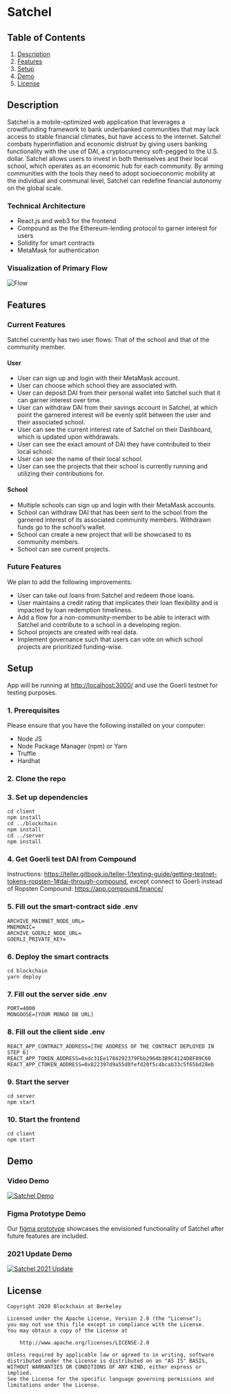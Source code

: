 # Satchel

## Table of Contents

1. [Description](#Description)
2. [Features](#Features)
3. [Setup](#Setup)
4. [Demo](#Demo)
5. [License](#License)

## Description

Satchel is a mobile-optimized web application that leverages a crowdfunding framework to bank underbanked communities that may lack access to stable financial climates, but have access to the internet. Satchel combats hyperinflation and economic distrust by giving users banking functionality with the use of DAI, a cryptocurrency soft-pegged to the U.S. dollar. Satchel allows users to invest in both themselves and their local school, which operates as an economic hub for each community. By arming communities with the tools they need to adopt socioeconomic mobility at the individual and communal level, Satchel can redefine financial autonomy on the global scale.

### Technical Architecture

- React.js and web3 for the frontend
- Compound as the the Ethereum-lending protocol to garner interest for users
- Solidity for smart contracts
- MetaMask for authentication

### Visualization of Primary Flow

![Flow](flow.png)

## Features

### Current Features

Satchel currently has two user flows: That of the school and that of the community member.

#### User

- User can sign up and login with their MetaMask account.
- User can choose which school they are associated with.
- User can deposit DAI from their personal wallet into Satchel such that it can garner interest over time.
- User can withdraw DAI from their savings account in Satchel, at which point the garnered interest will be evenly split between the user and their associated school.
- User can see the current interest rate of Satchel on their Dashboard, which is updated upon withdrawals.
- User can see the exact amount of DAI they have contributed to their local school.
- User can see the name of their local school.
- User can see the projects that their school is currently running and utilizing their contributions for.

#### School

- Multiple schools can sign up and login with their MetaMask accounts.
- School can withdraw DAI that has been sent to the school from the garnered interest of its associated community members. Withdrawn funds go to the school’s wallet.
- School can create a new project that will be showcased to its community members.
- School can see current projects.

### Future Features

We plan to add the following improvements:

- User can take out loans from Satchel and redeem those loans.
- User maintains a credit rating that implicates their loan flexibility and is impacted by loan redemption timeliness.
- Add a flow for a non-community-member to be able to interact with Satchel and contribute to a school in a developing region.
- School projects are created with real data.
- Implement governance such that users can vote on which school projects are prioritized funding-wise.

## Setup

App will be running at [http://localhost:3000/](http://localhost:3000/) and use the Goerli testnet for testing purposes.

### 1. Prerequisites

Please ensure that you have the following installed on your computer:

- Node JS
- Node Package Manager (npm) or Yarn
- Truffle
- Hardhat

### 2. Clone the repo

### 3. Set up dependencies

```
cd client
npm install
cd ../blockchain
npm install
cd ../server
npm install
```

### 4. Get Goerli test DAI from Compound

Instructions: https://teller.gitbook.io/teller-1/testing-guide/getting-testnet-tokens-ropsten-1#dai-through-compound, except connect to Goerli instead of Ropsten
Compound: https://app.compound.finance/

### 5. Fill out the smart-contract side .env

```
ARCHIVE_MAINNET_NODE_URL=
MNEMONIC=
ARCHIVE_GOERLI_NODE_URL=
GOERLI_PRIVATE_KEY=
```

### 6. Deploy the smart contracts


```
cd blockchain
yarn deploy
```

### 7. Fill out the server side .env

```
PORT=4000
MONGOOSE=[YOUR MONGO DB URL]
```

### 8. Fill out the client side .env

```
REACT_APP_CONTRACT_ADDRESS=[THE ADDRESS OF THE CONTRACT DEPLOYED IN STEP 6]
REACT_APP_TOKEN_ADDRESS=0xdc31Ee1784292379Fbb2964b3B9C4124D8F89C60
REACT_APP_CTOKEN_ADDRESS=0x822397d9a55d0fefd20f5c4bcab33c5f65bd28eb
```

### 9. Start the server

```
cd server
npm start
```

### 10. Start the frontend

```
cd client
npm start
```

## Demo

### Video Demo

[![Satchel Demo](https://img.youtube.com/vi/2gGPDbgQIrY/0.jpg)](https://youtu.be/2gGPDbgQIrY)

### Figma Prototype Demo

Our [figma prototype](https://www.figma.com/proto/MQRABZHxaGFJSBRdOBX6xf/UNICEF?node-id=729%3A7067&scaling=min-zoom) showcases the envisioned functionality of Satchel after future features are included.

### 2021 Update Demo

[![Satchel 2021 Update](https://drive.google.com/uc?id=1e4x84QaAIA-6PVtGY5oUEfvu_EFrN29L)](https://drive.google.com/file/d/1ni5Ra_krcwS4znjZATNK6V8UEa88BWsm/preview)

## License

    Copyright 2020 Blockchain at Berkeley

    Licensed under the Apache License, Version 2.0 (the "License");
    you may not use this file except in compliance with the License.
    You may obtain a copy of the License at

        http://www.apache.org/licenses/LICENSE-2.0

    Unless required by applicable law or agreed to in writing, software
    distributed under the License is distributed on an "AS IS" BASIS,
    WITHOUT WARRANTIES OR CONDITIONS OF ANY KIND, either express or implied.
    See the License for the specific language governing permissions and
    limitations under the License.
